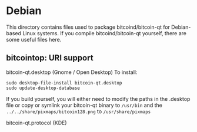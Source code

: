 
Debian
====================
This directory contains files used to package bitcoind/bitcoin-qt
for Debian-based Linux systems. If you compile bitcoind/bitcoin-qt yourself, there are some useful files here.

## bitcointop: URI support ##


bitcoin-qt.desktop  (Gnome / Open Desktop)
To install:

	sudo desktop-file-install bitcoin-qt.desktop
	sudo update-desktop-database

If you build yourself, you will either need to modify the paths in
the .desktop file or copy or symlink your bitcoin-qt binary to `/usr/bin`
and the `../../share/pixmaps/bitcoin128.png` to `/usr/share/pixmaps`

bitcoin-qt.protocol (KDE)

